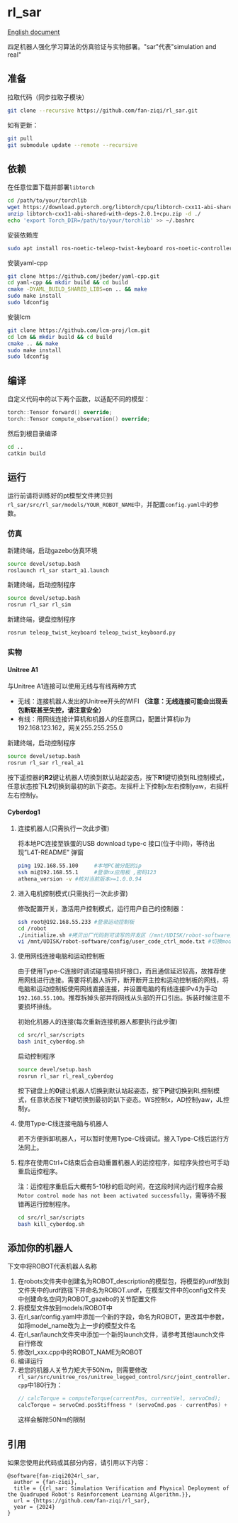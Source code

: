 # rl_sar

[English document](README.md)

四足机器人强化学习算法的仿真验证与实物部署。"sar"代表"simulation and real"

## 准备

拉取代码（同步拉取子模块）

```bash
git clone --recursive https://github.com/fan-ziqi/rl_sar.git
```

如有更新：

```bash
git pull
git submodule update --remote --recursive
```

## 依赖

在任意位置下载并部署`libtorch`

```bash
cd /path/to/your/torchlib
wget https://download.pytorch.org/libtorch/cpu/libtorch-cxx11-abi-shared-with-deps-2.0.1%2Bcpu.zip
unzip libtorch-cxx11-abi-shared-with-deps-2.0.1+cpu.zip -d ./
echo 'export Torch_DIR=/path/to/your/torchlib' >> ~/.bashrc
```

安装依赖库

```bash
sudo apt install ros-noetic-teleop-twist-keyboard ros-noetic-controller-interface  ros-noetic-gazebo-ros-control ros-noetic-joint-state-controller ros-noetic-effort-controllers ros-noetic-joint-trajectory-controller
```

安装yaml-cpp

```bash
git clone https://github.com/jbeder/yaml-cpp.git
cd yaml-cpp && mkdir build && cd build
cmake -DYAML_BUILD_SHARED_LIBS=on .. && make
sudo make install
sudo ldconfig
```

安装lcm

```bash
git clone https://github.com/lcm-proj/lcm.git 
cd lcm && mkdir build && cd build
cmake .. && make
sudo make install
sudo ldconfig
```

## 编译

自定义代码中的以下两个函数，以适配不同的模型：

```cpp
torch::Tensor forward() override;
torch::Tensor compute_observation() override;
```

然后到根目录编译

```bash
cd ..
catkin build
```

## 运行

运行前请将训练好的pt模型文件拷贝到`rl_sar/src/rl_sar/models/YOUR_ROBOT_NAME`中，并配置`config.yaml`中的参数。

### 仿真

新建终端，启动gazebo仿真环境

```bash
source devel/setup.bash
roslaunch rl_sar start_a1.launch
```

新建终端，启动控制程序

```bash
source devel/setup.bash
rosrun rl_sar rl_sim
```

新建终端，键盘控制程序

```bash
rosrun teleop_twist_keyboard teleop_twist_keyboard.py
```

### 实物

#### Unitree A1

与Unitree A1连接可以使用无线与有线两种方式

* 无线：连接机器人发出的Unitree开头的WIFI **（注意：无线连接可能会出现丢包断联甚至失控，请注意安全）**
* 有线：用网线连接计算机和机器人的任意网口，配置计算机ip为192.168.123.162，网关255.255.255.0

新建终端，启动控制程序

```bash
source devel/setup.bash
rosrun rl_sar rl_real_a1
```

按下遥控器的**R2**键让机器人切换到默认站起姿态，按下**R1**键切换到RL控制模式，任意状态按下**L2**切换到最初的趴下姿态。左摇杆上下控制x左右控制yaw，右摇杆左右控制y。

#### Cyberdog1

1. 连接机器人(只需执行一次此步骤)

    将本地PC连接至铁蛋的USB download type-c 接口(位于中间)，等待出现”L4T-README” 弹窗

    ```bash
    ping 192.168.55.100     #本地PC被分配的ip
    ssh mi@192.168.55.1     #登录nx应用板 ,密码123
    athena_version -v #核对当前版本>=1.0.0.94
    ```
    
2. 进入电机控制模式(只需执行一次此步骤)

    修改配置开关，激活用户控制模式，运行用户自己的控制器：

    ```bash
    ssh root@192.168.55.233 #登录运动控制板
    cd /robot
    ./initialize.sh #拷贝出厂代码到可读写的开发区（/mnt/UDISK/robot-software），切换到开发者模式，仅需执行一次
    vi /mnt/UDISK/robot-software/config/user_code_ctrl_mode.txt #切换mode:1(0:默认模式，1用户代码控制电机模式),重启机器人生效
    ```

3. 使用网线连接电脑和运动控制板

    由于使用Type-C连接时调试碰撞易损坏接口，而且通信延迟较高，故推荐使用网线进行连接。需要将机器人拆开，断开断开主控和运动控制板的网线，将电脑和运动控制板使用网线直接连接，并设置电脑的有线连接IPv4为手动`192.168.55.100`。推荐拆掉头部并将网线从头部的开口引出。拆装时候注意不要损坏排线。

    初始化机器人的连接(每次重新连接机器人都要执行此步骤)

    ```bash
    cd src/rl_sar/scripts
    bash init_cyberdog.sh
    ```
    
    启动控制程序
    
    ```bash
    source devel/setup.bash
    rosrun rl_sar rl_real_cyberdog
    ```
    
    按下键盘上的**0**键让机器人切换到默认站起姿态，按下**P**键切换到RL控制模式，任意状态按下**1**键切换到最初的趴下姿态。WS控制x，AD控制yaw，JL控制y。

4. 使用Type-C线连接电脑与机器人

    若不方便拆卸机器人，可以暂时使用Type-C线调试。接入Type-C线后运行方法同上。

5. 程序在使用Ctrl+C结束后会自动重置机器人的运控程序，如程序失控也可手动重启运控程序。
   
   注：运控程序重启后大概有5-10秒的启动时间，在这段时间内运行程序会报`Motor control mode has not been activated successfully`，需等待不报错再运行控制程序。

    ```bash
    cd src/rl_sar/scripts
    bash kill_cyberdog.sh
    ```


## 添加你的机器人

下文中将ROBOT代表机器人名称

1. 在robots文件夹中创建名为ROBOT_description的模型包，将模型的urdf放到文件夹中的urdf路径下并命名为ROBOT.urdf，在模型文件中的config文件夹中创建命名空间为ROBOT_gazebo的关节配置文件
2. 将模型文件放到models/ROBOT中
3. 在rl_sar/config.yaml中添加一个新的字段，命名为ROBOT，更改其中参数，如将model_name改为上一步的模型文件名
4. 在rl_sar/launch文件夹中添加一个新的launch文件，请参考其他launch文件自行修改
5. 修改rl_xxx.cpp中的ROBOT_NAME为ROBOT
6. 编译运行
7. 若您的机器人关节力矩大于50Nm，则需要修改`rl_sar/src/unitree_ros/unitree_legged_control/src/joint_controller.cpp`中180行为：
   ```cpp
   // calcTorque = computeTorque(currentPos, currentVel, servoCmd);      
   calcTorque = servoCmd.posStiffness * (servoCmd.pos - currentPos) + servoCmd.velStiffness * (servoCmd.vel - currentVel) + servoCmd.torque;
   ```
   这样会解除50Nm的限制

## 引用

如果您使用此代码或其部分内容，请引用以下内容：

```
@software{fan-ziqi2024rl_sar,
  author = {fan-ziqi},
  title = {{rl_sar: Simulation Verification and Physical Deployment of the Quadruped Robot's Reinforcement Learning Algorithm.}},
  url = {https://github.com/fan-ziqi/rl_sar},
  year = {2024}
}
```